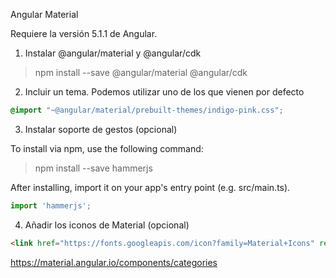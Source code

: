 Angular Material

Requiere la versión 5.1.1 de Angular.

1) Instalar @angular/material y @angular/cdk

> npm install --save @angular/material @angular/cdk

2) Incluir un tema. Podemos utilizar uno de los que vienen por defecto

```css
@import "~@angular/material/prebuilt-themes/indigo-pink.css";
```

3) Instalar soporte de gestos (opcional)

To install via npm, use the following command:

> npm install --save hammerjs

After installing, import it on your app's entry point (e.g. src/main.ts).

```js
import 'hammerjs';
```

4) Añadir los iconos de Material (opcional)

```html
<link href="https://fonts.googleapis.com/icon?family=Material+Icons" rel="stylesheet">
```

https://material.angular.io/components/categories
